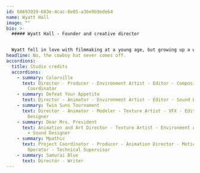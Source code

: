 ```yaml
---
id: 68693939-683e-4cac-8e05-a36e9b9ede64
name: Wyatt Hall
image: ""
bio: >-
  ##### Wyatt Hall - Founder and creative director


  Wyatt fell in love with filmmaking at a young age, but growing up a world apart from other film people, he quickly adopted a “if you want it done, you gotta figure it out” mindset. This drove him to learn Visual Effects and Animation, which quickly became his primary passions. Wyatt has Produced and Directed several short films over the years, both animated and live action. His films have screened at festivals worldwide and in 2020 he was won a “Best Director” award for his work on *The Runaway*.
headline: No, the cowboy hat never comes off.
accordions:
  title: Studio credits
  accordions:
    - summary: Colorville
      text: Director - Producer - Environment Artist - Editor - Compositor - Project
        Coordinator
    - summary: Defeat Your Appetite
      text: Director - Animator - Environment Artist - Editor - Sound Designer
    - summary: Twin Suns Tournament
      text: Director - Animator - Modeler - Texture Artist - VFX - Editor - Sound
        Designer
    - summary: Dear Mrs. President
      text: Animation and Art Director - Texture Artist - Environment Artist - Editor
        - Sound Designer
    - summary: Mpathic
      text: Project Coordinator - Producer - Animation Director - Motion Capture
        Operator - Technical Supervisor
    - summary: Samurai Blue
      text: Director - Writer
---
```

